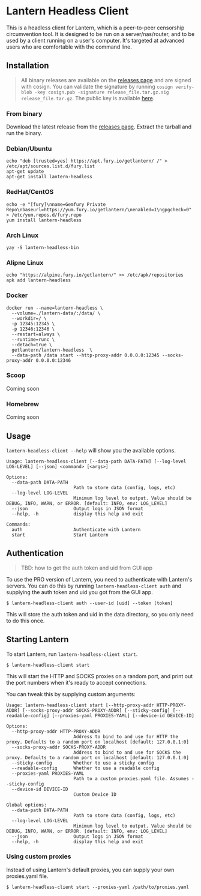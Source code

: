 # Lantern Headless Client

This is a headless client for Lantern, which is a peer-to-peer censorship circumvention tool. 
It is designed to be run on a server/nas/router, and to be used by a client running on a user's computer.
It's targeted at advanced users who are comfortable with the command line.

## Installation

> All binary releases are available on the [releases page](https://github.com/getlantern/lantern-headless-client/releases) and are signed with cosign.
> You can validate the signature by running `cosign verify-blob -key cosign.pub -signature release_file.tar.gz.sig release_file.tar.gz`.
> The public key is available [here](./cosign.pub).

### From binary

Download the latest release from the [releases page](https://github.com/getlantern/lantern-headless-client/releases/latest).
Extract the tarball and run the binary.

### Debian/Ubuntu
```shell
echo "deb [trusted=yes] https://apt.fury.io/getlantern/ /" > /etc/apt/sources.list.d/fury.list
apt-get update
apt-get install lantern-headless
```

### RedHat/CentOS
```shell
echo -e "[fury]\nname=Gemfury Private Repo\nbaseurl=https://yum.fury.io/getlantern/\nenabled=1\ngpgcheck=0" > /etc/yum.repos.d/fury.repo
yum install lantern-headless
```

### Arch Linux
```
yay -S lantern-headless-bin
```

### Alipne Linux
```shell
echo "https://alpine.fury.io/getlantern/" >> /etc/apk/repositories
apk add lantern-headless
```

### Docker


```shell
docker run --name=lantern-headless \
  --volume=./lantern-data/:/data/ \
  --workdir=/ \
  -p 12345:12345 \ 
  -p 12346:12346 \
  --restart=always \
  --runtime=runc \
  --detach=true \ 
  getlantern/lantern-headless  \
  --data-path /data start --http-proxy-addr 0.0.0.0:12345 --socks-proxy-addr 0.0.0.0:12346
```

### Scoop

Coming soon

### Homebrew

Coming soon


## Usage
`lantern-headless-client --help` will show you the available options.

```shell
Usage: lantern-headless-client [--data-path DATA-PATH] [--log-level LOG-LEVEL] [--json] <command> [<args>]

Options:
  --data-path DATA-PATH
                         Path to store data (config, logs, etc)
  --log-level LOG-LEVEL
                         Minimum log level to output. Value should be DEBUG, INFO, WARN, or ERROR. [default: INFO, env: LOG_LEVEL]
  --json                 Output logs in JSON format
  --help, -h             display this help and exit

Commands:
  auth                   Authenticate with Lantern
  start                  Start Lantern
```

## Authentication

> TBD: how to get the auth token and uid from GUI app

To use the PRO version of Lantern, you need to authenticate with Lantern's servers.
You can do this by running `lantern-headless-client auth` and supplying the auth token and uid you got from the GUI app.

```shell
$ lantern-headless-client auth --user-id [uid] --token [token]
```

This will store the auth token and uid in the data directory, so you only need to do this once.

## Starting Lantern

To start Lantern, run `lantern-headless-client start`.

```shell
$ lantern-headless-client start
```

This will start the HTTP and SOCKS proxies on a random port, and print out the port numbers when it's ready to accept connections.

You can tweak this by supplying custom arguments:

```shell
Usage: lantern-headless-client start [--http-proxy-addr HTTP-PROXY-ADDR] [--socks-proxy-addr SOCKS-PROXY-ADDR] [--sticky-config] [--readable-config] [--proxies-yaml PROXIES-YAML] [--device-id DEVICE-ID]

Options:
  --http-proxy-addr HTTP-PROXY-ADDR
                         Address to bind to and use for HTTP the proxy. Defaults to a random port on localhost [default: 127.0.0.1:0]
  --socks-proxy-addr SOCKS-PROXY-ADDR
                         Address to bind to and use for SOCKS the proxy. Defaults to a random port on localhost [default: 127.0.0.1:0]
  --sticky-config        Whether to use a sticky config
  --readable-config      Whether to use a readable config
  --proxies-yaml PROXIES-YAML
                         Path to a custom proxies.yaml file. Assumes --sticky-config
  --device-id DEVICE-ID
                         Custom Device ID

Global options:
  --data-path DATA-PATH
                         Path to store data (config, logs, etc)
  --log-level LOG-LEVEL
                         Minimum log level to output. Value should be DEBUG, INFO, WARN, or ERROR. [default: INFO, env: LOG_LEVEL]
  --json                 Output logs in JSON format
  --help, -h             display this help and exit
```

### Using custom proxies

Instead of using Lantern's default proxies, you can supply your own proxies.yaml file.

```shell
$ lantern-headless-client start --proxies-yaml /path/to/proxies.yaml
```